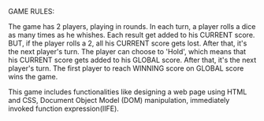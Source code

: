 GAME RULES:

The game has 2 players, playing in rounds.
In each turn, a player rolls a dice as many times as he whishes. Each result get added to his CURRENT score.
BUT, if the player rolls a 2, all his CURRENT score gets lost. After that, it's the next player's turn.
The player can choose to 'Hold', which means that his CURRENT score gets added to his GLOBAL score. After that, it's the next player's turn.
The first player to reach WINNING score on GLOBAL score wins the game.

This game includes functionalities like designing a web page using HTML and CSS, Document Object Model (DOM) manipulation, immediately invoked function expression(IIFE).
